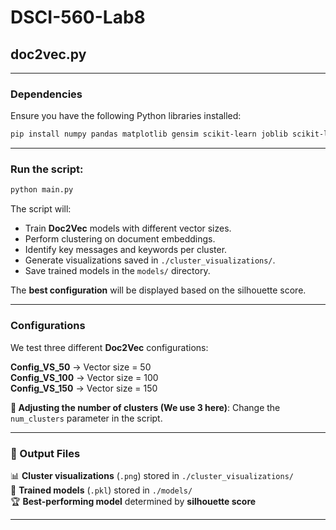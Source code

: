 # DSCI-560-Lab8


## doc2vec.py

---

### Dependencies
Ensure you have the following Python libraries installed:

```bash
pip install numpy pandas matplotlib gensim scikit-learn joblib scikit-learn-extra
```

---

### Run the script:

```bash
python main.py
```

The script will:
   - Train **Doc2Vec** models with different vector sizes.
   - Perform clustering on document embeddings.
   - Identify key messages and keywords per cluster.
   - Generate visualizations saved in `./cluster_visualizations/`.
   - Save trained models in the `models/` directory.

The **best configuration** will be displayed based on the silhouette score.

---

### Configurations
We test three different **Doc2Vec** configurations:

**Config_VS_50** → Vector size = 50  
**Config_VS_100** → Vector size = 100  
**Config_VS_150** → Vector size = 150  

**🔧 Adjusting the number of clusters (We use 3 here)**: Change the `num_clusters` parameter in the script.

---

### 📂 Output Files
📊 **Cluster visualizations** (`.png`) stored in `./cluster_visualizations/`  
💾 **Trained models** (`.pkl`) stored in `./models/`  
🏆 **Best-performing model** determined by **silhouette score**  

---

